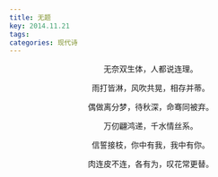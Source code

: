 ```yaml
---
title: 无题
key: 2014.11.21
tags: 
categories: 现代诗
---
```


<p align="center">无奈双生体，人都说连理。
</p>
<p align="center">雨打皆淋，风吹共晃，相存并蒂。
</p>
<p align="center">偶做离分梦，待秋深，命骞同被弃。
</p>
<p align="center">万仞翩鸿递，千水情丝系。
</p>
<p align="center">信誓接枝，你中有我，我中有你。
</p>
<p align="center">肉连皮不连，各有为，叹花常更替。
</p>
